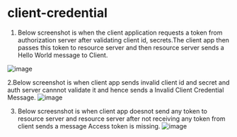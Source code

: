 # client-credential
1. Below screenshot is when the client application requests a token from authorization server after validating client id, secrets.The client app then passes this token to resource server and then resource server sends a Hello World message to Client.

![image](https://github.com/node4learning/client-credential/assets/144169388/4fff0d6f-7ec2-4a9d-801f-d34e03b0ebb1)

2.Below screenshot is when client app sends invalid client id and secret and auth server cannnot validate it and hence sends a Invalid Client Credential Message.
![image](https://github.com/node4learning/client-credential/assets/144169388/21592634-2fcf-4e69-bb8b-6fd6c172f83e)

3. Below screesnshot is when client app doesnot send any token to resource server and resource server after not receiving any token from client sends a message Access token is missing.
![image](https://github.com/node4learning/client-credential/assets/144169388/69cb9f3f-2c4c-469e-afaa-16c8a32d7ff2)


